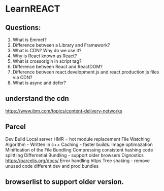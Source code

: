 # LearnREACT

## Questions:

1. What is Emmet?
2. Difference between a Library and Framework?
3. What is CDN? Why do we use it?
4. Why is React known as React?
5. What is crossorigin in script tag?
6. Difference between React and ReactDOM?
7. Difference between react.development.js and react.production.js files via CDN?
8. What is async and defer?


## understand the cdn 
https://www.ibm.com/topics/content-delivery-networks


## Parcel
 
Dev Build
Local server
HMR = hot module replacement
File Watching Algorithm - Written in c++
Caching - faster builds.
Image optimazation 
Minification of the File
Bundling
Compressing
consistent hashing
code splittling 
Differnetial Bundling -  support older browsers
Dignostics  https://parceljs.org/docs/
Error handling
https
Tree shaking - remove unused code 
different dev and prod bundles



## browserlist to support older version.

